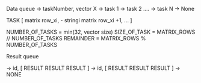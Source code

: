 Data queue
-> taskNumber, vector X
-> task 1
-> task 2
....
-> task N
-> None


TASK [
matrix row_xi, - stringi
matrix row_xi +1,
...
]

NUMBER_OF_TASKS = min(32, vector size)
SIZE_OF_TASK = MATRIX_ROWS // NUMBER_OF_TASKS
REMAINDER = MATRIX_ROWS % NUMBER_OF_TASKS

Result queue

-> id, [
RESULT
RESULT
RESULT
]
-> id, [
RESULT
RESULT
RESULT
]
-> NONE
